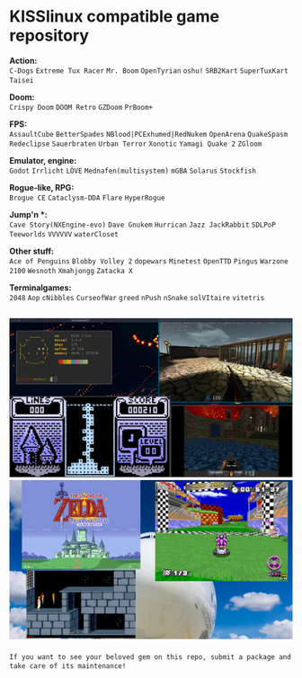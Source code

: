 # KISSlinux compatible game repository

**Action:**  
`C-Dogs` `Extreme Tux Racer` `Mr. Boom` `OpenTyrian` `oshu!` `SRB2Kart` `SuperTuxKart` `Taisei`  

**Doom:**  
`Crispy Doom` `DOOM Retro` `GZDoom` `PrBoom+`  
  
**FPS:**  
`AssaultCube` `BetterSpades` `NBlood|PCExhumed|RedNukem` `OpenArena` `QuakeSpasm` `Redeclipse` `Sauerbraten` `Urban Terror` `Xonotic` `Yamagi Quake 2` `ZGloom`  
  
**Emulator, engine:**  
`Godot` `Irrlicht` `LÖVE` `Mednafen(multisystem)` `mGBA` `Solarus` `Stockfish`  

**Rogue-like, RPG:**  
`Brogue CE` `Cataclysm-DDA` `Flare` `HyperRogue`   

**Jump'n \*:**  
`Cave Story(NXEngine-evo)` `Dave Gnukem` `Hurrican` `Jazz JackRabbit` `SDLPoP` `Teeworlds` `VVVVVV` `waterCloset`  
  
**Other stuff:**  
`Ace of Penguins` `Blobby Volley 2` `dopewars` `Minetest` `OpenTTD` `Pingus` `Warzone 2100` `Wesnoth` `Xmahjongg` `Zatacka X`

**Terminalgames:**  
`2048` `Aop` `cNibbles` `CurseofWar` `greed` `nPush` `nSnake` `solVItaire` `vitetris`  
  

![screen](screenshots/busy.jpeg)
![screen](screenshots/busy2.png)
---
```
If you want to see your beloved gem on this repo, submit a package and take care of its maintenance!
``` 
